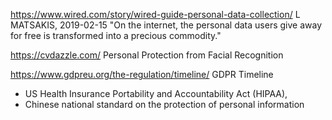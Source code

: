 https://www.wired.com/story/wired-guide-personal-data-collection/
L MATSAKIS, 2019-02-15
"On the internet, the personal data users give away for free is transformed into a precious commodity."


https://cvdazzle.com/
Personal Protection from Facial Recognition

https://www.gdpreu.org/the-regulation/timeline/
GDPR Timeline

- US Health Insurance Portability and Accountability Act (HIPAA),
-  Chinese national standard on the protection of personal information